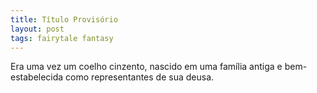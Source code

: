 ```yaml
---
title: Título Provisório
layout: post
tags: fairytale fantasy
---
```


Era uma vez um coelho cinzento, nascido em uma família antiga e bem-estabelecida como representantes de sua deusa.
